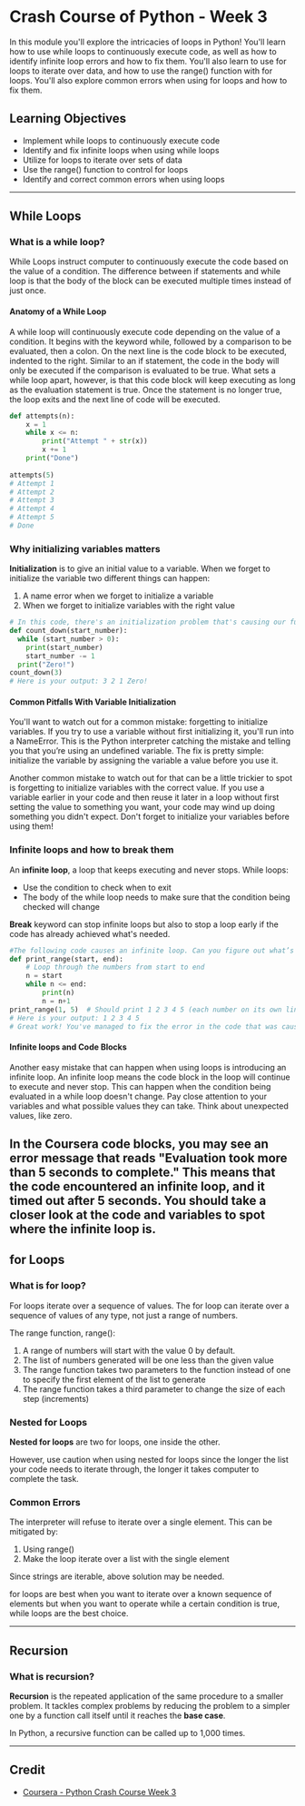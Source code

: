 # Crash Course of Python - Week 3
In this module you'll explore the intricacies of loops in Python! You'll learn how to use while loops to continuously execute code, as well as how to identify infinite loop errors and how to fix them. You'll also learn to use for loops to iterate over data, and how to use the range() function with for loops. You'll also explore common errors when using for loops and how to fix them.
## Learning Objectives
- Implement while loops to continuously execute code
- Identify and fix infinite loops when using while loops
- Utilize for loops to iterate over sets of data
- Use the range() function to control for loops
- Identify and correct common errors when using loops

---

## While Loops
### What is a while loop?
While Loops instruct computer to continuously execute the code based on the value of a condition. The difference between if statements and while loop is that the body of the block can be executed multiple times instead of just once.

#### Anatomy of a While Loop
A while loop will continuously execute code depending on the value of a condition. It begins with the keyword while, followed by a comparison to be evaluated, then a colon. On the next line is the code block to be executed, indented to the right. Similar to an if statement, the code in the body will only be executed if the comparison is evaluated to be true. What sets a while loop apart, however, is that this code block will keep executing as long as the evaluation statement is true. Once the statement is no longer true, the loop exits and the next line of code will be executed.  
````Python
def attempts(n):
    x = 1
    while x <= n:
        print("Attempt " + str(x))
        x += 1
    print("Done")
    
attempts(5)
# Attempt 1
# Attempt 2
# Attempt 3
# Attempt 4
# Attempt 5
# Done
````

### Why initializing variables matters
**Initialization** is to give an initial value to a variable.
When we forget to initialize the variable two different things can happen:
1. A name error when we forget to initialize a variable 
2. When we forget to initialize variables with the right value
````Python
# In this code, there's an initialization problem that's causing our function to behave incorrectly. Can you find the problem and fix it?
def count_down(start_number):
  while (start_number > 0):
    print(start_number)
    start_number -= 1
  print("Zero!")
count_down(3)
# Here is your output: 3 2 1 Zero!
````
#### Common Pitfalls With Variable Initialization
You'll want to watch out for a common mistake: forgetting to initialize variables. If you try to use a variable without first initializing it, you'll run into a NameError. This is the Python interpreter catching the mistake and telling you that you’re using an undefined variable. The fix is pretty simple: initialize the variable by assigning the variable a value before you use it.

Another common mistake to watch out for that can be a little trickier to spot is forgetting to initialize variables with the correct value. If you use a variable earlier in your code and then reuse it later in a loop without first setting the value to something you want, your code may wind up doing something you didn't expect. Don't forget to initialize your variables before using them!

### Infinite loops and how to break them
An **infinite loop**, a loop that keeps executing and never stops.
While loops:
* Use the condition to check when to exit
* The body of the while loop needs to make sure that the condition being checked will change

**Break** keyword can stop infinite loops but also to stop a loop early if the code has already achieved what's needed.

````Python
#The following code causes an infinite loop. Can you figure out what’s missing and how to fix it?
def print_range(start, end):
	# Loop through the numbers from start to end
	n = start
	while n <= end:
		print(n)
		n = n+1
print_range(1, 5)  # Should print 1 2 3 4 5 (each number on its own line) 
# Here is your output: 1 2 3 4 5 
# Great work! You've managed to fix the error in the code that was causing an infinite loop!
````
#### Infinite loops and Code Blocks
Another easy mistake that can happen when using loops is introducing an infinite loop. An infinite loop means the code block in the loop will continue to execute and never stop. This can happen when the condition being evaluated in a while loop doesn't change. Pay close attention to your variables and what possible values they can take. Think about unexpected values, like zero.

In the Coursera code blocks, you may see an error message that reads "Evaluation took more than 5 seconds to complete." This means that the code encountered an infinite loop, and it timed out after 5 seconds. You should take a closer look at the code and variables to spot where the infinite loop is.
---

## for Loops
### What is for loop?
For loops iterate over a sequence of values. The for loop can iterate over a sequence of values of any type, not just a range of numbers.

The range function, range():
1. A range of numbers will start with the value 0 by default.
2. The list of numbers generated will be one less than the given value
3. The range function takes two parameters to the function instead of one to specify the first element of the list to generate
4. The range function takes a third parameter to change the size of each step (increments)

### Nested for Loops
**Nested for loops** are two for loops, one inside the other.

However, use caution when using nested for loops since the longer the list your code needs to iterate through, the longer it takes computer to complete the task. 

### Common Errors
The interpreter will refuse to iterate over a single element. This can be mitigated by:
1. Using range()
2. Make the loop iterate over a list with the single element

Since strings are iterable, above solution may be needed. 

for loops are best when you want to iterate over a known sequence of elements but when you want to operate while a certain condition is true, while loops are the best choice.

---

## Recursion
### What is recursion?
**Recursion** is the repeated application of the same procedure to a smaller problem. It tackles complex problems by reducing the problem to a simpler one by a function call itself until it reaches the **base case**.

In Python, a recursive function can be called up to 1,000 times.

---


## Credit
* [Coursera - Python Crash Course Week 3](https://www.coursera.org/learn/python-crash-course/home/week/3)

